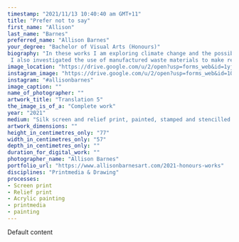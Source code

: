 ```yaml
---
timestamp: "2021/11/13 10:40:40 am GMT+11"
title: "Prefer not to say"
first_name: "Allison"
last_name: "Barnes"
preferred_name: "Allison Barnes"
your_degree: "Bachelor of Visual Arts (Honours)"
biography: "In these works I am exploring climate change and the possibility of hope. I have done this by translating the 1982 science fiction novel, 'The Making of a Representative for Planet 8' by Doris Lessing. This poetic, archival novel provided a framework to think about climate catastrophe, despite its imminence, without losing sight of hope. 
 I also investigated the use of manufactured waste materials to make relief prints which I combined with screen printing to create abstracted visual works. I have sought to create a moment for thought by integrating the phrases, which speak of the direct experience of climate catastrophe, within the design of the image and applying the paint so that it is not instantly readable but is revealed with the movement of the viewer. The combination of text and non-representational imagery demonstrates how abstraction can be thought of in new ways to reflect complex social and environmental problems."
image_location: "https://drive.google.com/u/2/open?usp=forms_web&id=1yjS7rqPxsOW3fQtf2mEYF7GIfEWBVQIs"
instagram_image: "https://drive.google.com/u/2/open?usp=forms_web&id=1ON7BKOI3vH3spfzJrn-OH0B663GaNVq8"
instagram: "#allisonbarnes"
image_caption: ""
name_of_photographer: ""
artwork_title: "Translation 5"
the_image_is_of_a: "Complete work"
year: "2021"
medium: "Silk screen and relief print, painted, stamped and stencilled acrylic on paper."
artwork_dimensions: ""
height_in_centimetres_only: "77"
width_in_centimetres_only: "57"
depth_in_centimetres_only: ""
duration_for_digital_work: ""
photographer_name: "Allison Barnes"
portfolio_url: "https://www.allisonbarnesart.com/2021-honours-works"
disciplines: "Printmedia & Drawing"
processes:
- Screen print
- Relief print
- Acrylic painting
- printmedia
- painting
---
```


Default content
